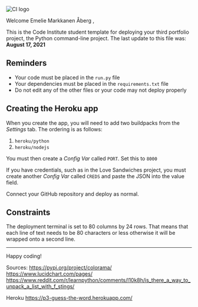 ![CI logo](https://codeinstitute.s3.amazonaws.com/fullstack/ci_logo_small.png)

Welcome Emelie Markkanen Åberg ,

This is the Code Institute student template for deploying your third portfolio project, the Python command-line project. The last update to this file was: **August 17, 2021**

## Reminders

* Your code must be placed in the `run.py` file
* Your dependencies must be placed in the `requirements.txt` file
* Do not edit any of the other files or your code may not deploy properly

## Creating the Heroku app

When you create the app, you will need to add two buildpacks from the _Settings_ tab. The ordering is as follows:

1. `heroku/python`
2. `heroku/nodejs`

You must then create a _Config Var_ called `PORT`. Set this to `8000`

If you have credentials, such as in the Love Sandwiches project, you must create another _Config Var_ called `CREDS` and paste the JSON into the value field.

Connect your GitHub repository and deploy as normal.

## Constraints

The deployment terminal is set to 80 columns by 24 rows. That means that each line of text needs to be 80 characters or less otherwise it will be wrapped onto a second line.

-----
Happy coding!


Sources:
https://pypi.org/project/colorama/
https://www.lucidchart.com/pages/
https://www.reddit.com/r/learnpython/comments/l10k8h/is_there_a_way_to_unpack_a_list_with_f_stings/

Heroku https://p3-guess-the-word.herokuapp.com/